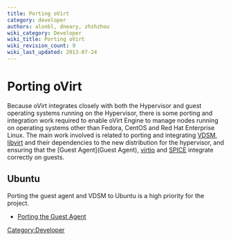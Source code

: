 ```yaml
---
title: Porting oVirt
category: developer
authors: alonbl, dneary, zhshzhou
wiki_category: Developer
wiki_title: Porting oVirt
wiki_revision_count: 9
wiki_last_updated: 2013-07-24
---
```


# Porting oVirt

Because oVirt integrates closely with both the Hypervisor and guest operating systems running on the Hypervisor, there is some porting and integration work required to enable oVirt Engine to manage nodes running on operating systems other than Fedora, CentOS and Red Hat Enterprise Linux. The main work involved is related to porting and integrating [ VDSM](:Category:Vdsm), [libvirt](http://libvirt.org/) and their dependencies to the new distribution for the hypervisor, and ensuring that the [Guest Agent](Guest Agent), [virtio](http://www.linux-kvm.org/page/Virtio) and [SPICE](http://spice-space.org/) integrate correctly on guests.

## Ubuntu

Porting the guest agent and VDSM to Ubuntu is a high priority for the project.

*   [ Porting the Guest Agent](Ubuntu/GuestAgent)

<Category:Developer>
